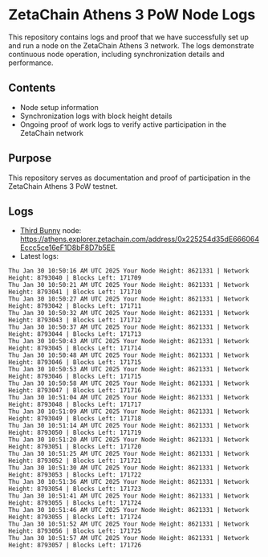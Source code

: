 # ZetaChain Athens 3 PoW Node Logs
This repository contains logs and proof that we have successfully set up and run a node on the ZetaChain Athens 3 network. The logs demonstrate continuous node operation, including synchronization details and performance.

## Contents
- Node setup information
- Synchronization logs with block height details
- Ongoing proof of work logs to verify active participation in the ZetaChain network

## Purpose
This repository serves as documentation and proof of participation in the ZetaChain Athens 3 PoW testnet.

## Logs

- [Third Bunny](https://thirdbunny.xyz/) node: https://athens.explorer.zetachain.com/address/0x225254d35dE666064Eccc5ce16eF1D8bF8D7b5EE
- Latest logs:
```
Thu Jan 30 10:50:16 AM UTC 2025 Your Node Height: 8621331 | Network Height: 8793040 | Blocks Left: 171709
Thu Jan 30 10:50:21 AM UTC 2025 Your Node Height: 8621331 | Network Height: 8793041 | Blocks Left: 171710
Thu Jan 30 10:50:27 AM UTC 2025 Your Node Height: 8621331 | Network Height: 8793042 | Blocks Left: 171711
Thu Jan 30 10:50:32 AM UTC 2025 Your Node Height: 8621331 | Network Height: 8793043 | Blocks Left: 171712
Thu Jan 30 10:50:37 AM UTC 2025 Your Node Height: 8621331 | Network Height: 8793044 | Blocks Left: 171713
Thu Jan 30 10:50:43 AM UTC 2025 Your Node Height: 8621331 | Network Height: 8793045 | Blocks Left: 171714
Thu Jan 30 10:50:48 AM UTC 2025 Your Node Height: 8621331 | Network Height: 8793046 | Blocks Left: 171715
Thu Jan 30 10:50:53 AM UTC 2025 Your Node Height: 8621331 | Network Height: 8793046 | Blocks Left: 171715
Thu Jan 30 10:50:58 AM UTC 2025 Your Node Height: 8621331 | Network Height: 8793047 | Blocks Left: 171716
Thu Jan 30 10:51:04 AM UTC 2025 Your Node Height: 8621331 | Network Height: 8793048 | Blocks Left: 171717
Thu Jan 30 10:51:09 AM UTC 2025 Your Node Height: 8621331 | Network Height: 8793049 | Blocks Left: 171718
Thu Jan 30 10:51:14 AM UTC 2025 Your Node Height: 8621331 | Network Height: 8793050 | Blocks Left: 171719
Thu Jan 30 10:51:20 AM UTC 2025 Your Node Height: 8621331 | Network Height: 8793051 | Blocks Left: 171720
Thu Jan 30 10:51:25 AM UTC 2025 Your Node Height: 8621331 | Network Height: 8793052 | Blocks Left: 171721
Thu Jan 30 10:51:30 AM UTC 2025 Your Node Height: 8621331 | Network Height: 8793053 | Blocks Left: 171722
Thu Jan 30 10:51:36 AM UTC 2025 Your Node Height: 8621331 | Network Height: 8793054 | Blocks Left: 171723
Thu Jan 30 10:51:41 AM UTC 2025 Your Node Height: 8621331 | Network Height: 8793055 | Blocks Left: 171724
Thu Jan 30 10:51:46 AM UTC 2025 Your Node Height: 8621331 | Network Height: 8793055 | Blocks Left: 171724
Thu Jan 30 10:51:52 AM UTC 2025 Your Node Height: 8621331 | Network Height: 8793056 | Blocks Left: 171725
Thu Jan 30 10:51:57 AM UTC 2025 Your Node Height: 8621331 | Network Height: 8793057 | Blocks Left: 171726
```
